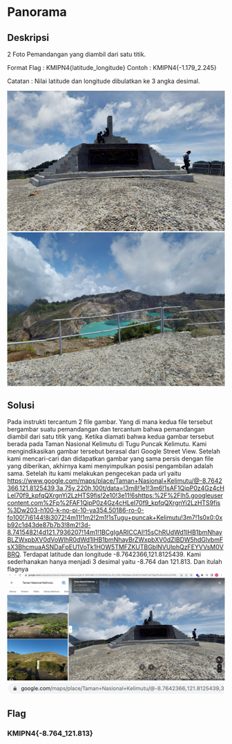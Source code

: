 # Panorama

## Deskripsi
2 Foto Pemandangan yang diambil dari satu titik.

Format Flag : KMIPN4{latitude_longitude}
Contoh : KMIPN4{-1.179_2.245}

Catatan : Nilai latitude dan longitude dibulatkan ke 3 angka desimal.

![Gambar Pertama](./view_1.png)
![Gambar kedua](./view_2.png)

## Solusi
Pada instrukti tercantum 2 file gambar. Yang di mana kedua file tersebut bergambar suatu pemandangan dan tercantum bahwa pemandangan diambil dari satu titik yang. Ketika diamati bahwa kedua gambar tersebut berada pada Taman Nasional Kelimutu di Tugu Puncak Kelimutu. Kami mengindikasikan gambar tersebut berasal dari Google Street View. Setelah kami mencari-cari dan didapatkan gambar yang sama persis dengan file yang diberikan, akhirnya kami menyimpulkan posisi pengambilan adalah sama. Setelah itu kami melakukan pengecekan pada url yaitu https://www.google.com/maps/place/Taman+Nasional+Kelimutu/@-8.7642366,121.8125439,3a,75y,220h,100t/data=!3m8!1e1!3m6!1sAF1QipP0z4Gz4cHLeI70f9_kpfqQXrgnYi2LzHTS9fis!2e10!3e11!6shttps:%2F%2Flh5.googleusercontent.com%2Fp%2FAF1QipP0z4Gz4cHLeI70f9_kpfqQXrgnYi2LzHTS9fis%3Dw203-h100-k-no-pi-10-ya354.50186-ro-0-fo100!7i6144!8i3072!4m11!1m2!2m1!1sTugu+puncak+Kelimutu!3m7!1s0x0:0xb92c1d43de87b7b3!8m2!3d-8.7415482!4d121.7936207!14m1!1BCgIgARICCAI!15sChRUdWd1IHB1bmNhayBLZWxpbXV0dVoWIhR0dWd1IHB1bmNhayBrZWxpbXV0dZIBDW5hdGlvbmFsX3BhcmuaASNDaFpEU1VoTk1HOW5TMFZKUTBGblNVUlphQzFEYVVsM0VBRQ. Terdapat latitude dan longitude -8.7642366,121.8125439. Kami sederhanakan hanya menjadi 3 desimal yaitu -8.764 dan 121.813. Dan itulah flagnya
![Tampilan Google Street View](./view_3.jpg)
![URL Google Street View](./view_4.jpg)

## Flag
### KMIPN4{-8.764_121.813}
